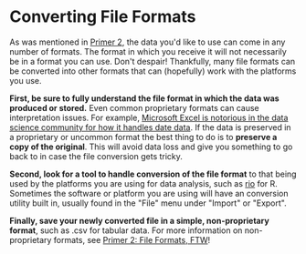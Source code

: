 # Converting File Formats

As was mentioned in [Primer 2](2-how-to.md), the data you'd like to use can come in any number of formats.  The format in which you receive it will not necessarily be in a format you can use.  Don't despair!  Thankfully, many file formats can be converted into other formats that can (hopefully) work with the platforms you use.

**First, be sure to fully understand the file format in which the data was produced or stored.** Even common proprietary formats can cause interpretation issues. For example, [Microsoft Excel is notorious in the data science community for how it handles date data](https://datapub.cdlib.org/2014/04/10/abandon-all-hope-ye-who-enter-dates-in-excel/).  If the data is preserved in a proprietary or uncommon format the best thing to do is to **preserve a copy of the original**. This will avoid data loss and give you something to go back to in case the file conversion gets tricky.

**Second, look for a tool to handle conversion of the file format** to that being used by the platforms you are using for data analysis, such as [rio](https://cran.r-project.org/web/packages/rio/vignettes/rio.html) for R.  Sometimes the software or platform you are using will have an conversion utility built in, usually found in the "File" menu under "Import" or "Export".

**Finally, save your newly converted file in a simple, non-proprietary format**, such as .csv for tabular data.  For more information on non-proprietary formats, see [Primer 2: File Formats, FTW](2.4-file-formats.md)!
